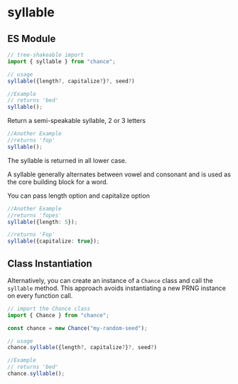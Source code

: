 # syllable

## ES Module

```ts
// tree-shakeable import
import { syllable } from "chance";

// usage
syllable({length?, capitalize?}?, seed?)

//Example
// returns 'bed'
syllable();
```

Return a semi-speakable syllable, 2 or 3 letters

```js
//Another Example
//returns 'fop'
syllable();
```

The syllable is returned in all lower case.

A syllable generally alternates between vowel and consonant and is used as the
core building block for a word.

You can pass length option and capitalize option

```ts
//Another Example
//returns 'fopes'
syllable({length: 5});

//returns 'Fop'
syllable({capitalize: true});
```

## Class Instantiation

Alternatively, you can create an instance of a `Chance` class and call the `syllable` method.
This approach avoids instantiating a new PRNG instance on every function call.

```ts
// import the Chance class
import { Chance } from "chance";

const chance = new Chance("my-random-seed");

// usage
chance.syllable({length?, capitalize?}?, seed?)

//Example
// returns 'bed'
chance.syllable();
```
